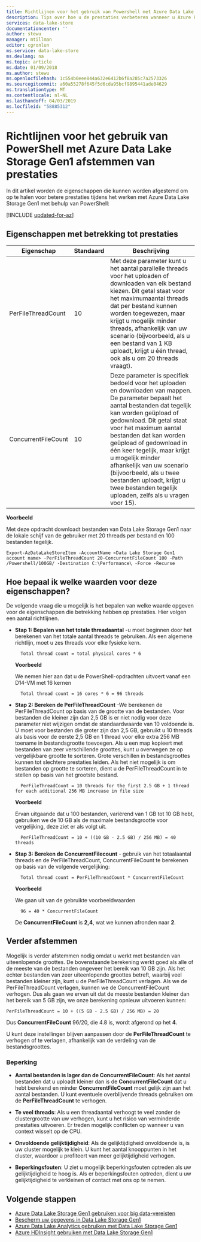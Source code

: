 ```yaml
---
title: Richtlijnen voor het gebruik van Powershell met Azure Data Lake Storage Gen1 afstemmen van prestaties | Microsoft Docs
description: Tips over hoe u de prestaties verbeteren wanneer u Azure PowerShell met Azure Data Lake Storage Gen1
services: data-lake-store
documentationcenter: ''
author: stewu
manager: mtillman
editor: cgronlun
ms.service: data-lake-store
ms.devlang: na
ms.topic: article
ms.date: 01/09/2018
ms.author: stewu
ms.openlocfilehash: 1c554b0eee844a632e6412b6f8a285c7a2573326
ms.sourcegitcommit: a60a55278f645f5d6cda95bcf9895441ade04629
ms.translationtype: MT
ms.contentlocale: nl-NL
ms.lasthandoff: 04/03/2019
ms.locfileid: "58885312"
---
```

# <a name="performance-tuning-guidance-for-using-powershell-with-azure-data-lake-storage-gen1"></a>Richtlijnen voor het gebruik van PowerShell met Azure Data Lake Storage Gen1 afstemmen van prestaties

In dit artikel worden de eigenschappen die kunnen worden afgestemd om op te halen voor betere prestaties tijdens het werken met Azure Data Lake Storage Gen1 met behulp van PowerShell:

[!INCLUDE [updated-for-az](../../includes/updated-for-az.md)]

## <a name="performance-related-properties"></a>Eigenschappen met betrekking tot prestaties

| Eigenschap            | Standaard | Beschrijving |
|---------------------|---------|-------------|
| PerFileThreadCount  | 10      | Met deze parameter kunt u het aantal parallelle threads voor het uploaden of downloaden van elk bestand kiezen. Dit getal staat voor het maximumaantal threads dat per bestand kunnen worden toegewezen, maar krijgt u mogelijk minder threads, afhankelijk van uw scenario (bijvoorbeeld, als u een bestand van 1 KB uploadt, krijgt u één thread, ook als u om 20 threads vraagt).  |
| ConcurrentFileCount | 10      | Deze parameter is specifiek bedoeld voor het uploaden en downloaden van mappen. De parameter bepaalt het aantal bestanden dat tegelijk kan worden geüpload of gedownload. Dit getal staat voor het maximum aantal bestanden dat kan worden geüpload of gedownload in één keer tegelijk, maar krijgt u mogelijk minder afhankelijk van uw scenario (bijvoorbeeld, als u twee bestanden uploadt, krijgt u twee bestanden tegelijk uploaden, zelfs als u vragen voor 15). |

**Voorbeeld**

Met deze opdracht downloadt bestanden van Data Lake Storage Gen1 naar de lokale schijf van de gebruiker met 20 threads per bestand en 100 bestanden tegelijk.

    Export-AzDataLakeStoreItem -AccountName <Data Lake Storage Gen1 account name> -PerFileThreadCount 20-ConcurrentFileCount 100 -Path /Powershell/100GB/ -Destination C:\Performance\ -Force -Recurse

## <a name="how-do-i-determine-the-value-for-these-properties"></a>Hoe bepaal ik welke waarden voor deze eigenschappen?

De volgende vraag die u mogelijk is het bepalen van welke waarde opgeven voor de eigenschappen die betrekking hebben op prestaties. Hier volgen een aantal richtlijnen.

* **Stap 1: Bepalen van het totale threadaantal** -u moet beginnen door het berekenen van het totale aantal threads te gebruiken. Als een algemene richtlijn, moet u zes threads voor elke fysieke kern.

        Total thread count = total physical cores * 6

    **Voorbeeld**

    We nemen hier aan dat u de PowerShell-opdrachten uitvoert vanaf een D14-VM met 16 kernen

        Total thread count = 16 cores * 6 = 96 threads


* **Stap 2: Bereken de PerFileThreadCount** -We berekenen de PerFileThreadCount op basis van de grootte van de bestanden. Voor bestanden die kleiner zijn dan 2,5 GB is er niet nodig voor deze parameter niet wijzigen omdat de standaardwaarde van 10 voldoende is. U moet voor bestanden die groter zijn dan 2,5 GB, gebruikt u 10 threads als basis voor de eerste 2,5 GB en 1 thread voor elke extra 256 MB toename in bestandsgrootte toevoegen. Als u een map kopieert met bestanden van zeer verschillende groottes, kunt u overwegen ze op vergelijkbare grootte te sorteren. Grote verschillen in bestandsgroottes kunnen tot slechtere prestaties leiden. Als het niet mogelijk is om bestanden op grootte te sorteren, dient u de PerFileThreadCount in te stellen op basis van het grootste bestand.

        PerFileThreadCount = 10 threads for the first 2.5 GB + 1 thread for each additional 256 MB increase in file size

    **Voorbeeld**

    Ervan uitgaande dat u 100 bestanden, variërend van 1 GB tot 10 GB hebt, gebruiken we de 10 GB als de maximale bestandsgrootte voor vergelijking, deze ziet er als volgt uit.

        PerFileThreadCount = 10 + ((10 GB - 2.5 GB) / 256 MB) = 40 threads

* **Stap 3: Bereken de ConcurrentFilecount** - gebruik van het totaalaantal threads en de PerFileThreadCount, ConcurrentFileCount te berekenen op basis van de volgende vergelijking:

        Total thread count = PerFileThreadCount * ConcurrentFileCount

    **Voorbeeld**

    We gaan uit van de gebruikte voorbeeldwaarden

        96 = 40 * ConcurrentFileCount

    De **ConcurrentFileCount** is **2,4**, wat we kunnen afronden naar **2**.

## <a name="further-tuning"></a>Verder afstemmen

Mogelijk is verder afstemmen nodig omdat u werkt met bestanden van uiteenlopende groottes. De bovenstaande berekening werkt goed als alle of de meeste van de bestanden ongeveer het bereik van 10 GB zijn. Als het echter bestanden van zeer uiteenlopende groottes betreft, waarbij veel bestanden kleiner zijn, kunt u de PerFileThreadCount verlagen. Als we de PerFileThreadCount verlagen, kunnen we de ConcurrentFileCount verhogen. Dus als gaan we ervan uit dat de meeste bestanden kleiner dan het bereik van 5 GB zijn, we onze berekening opnieuw uitvoeren kunnen:

    PerFileThreadCount = 10 + ((5 GB - 2.5 GB) / 256 MB) = 20

Dus **ConcurrentFileCount** 96/20, die 4.8 is, wordt afgerond op het **4**.

U kunt deze instellingen blijven aanpassen door de **PerFileThreadCount** te verhogen of te verlagen, afhankelijk van de verdeling van de bestandsgroottes.

### <a name="limitation"></a>Beperking

* **Aantal bestanden is lager dan de ConcurrentFileCount**: Als het aantal bestanden dat u uploadt kleiner dan is de **ConcurrentFileCount** dat u hebt berekend en minder **ConcurrentFileCount** moet gelijk zijn aan het aantal bestanden. U kunt eventuele overblijvende threads gebruiken om de **PerFileThreadCount** te verhogen.

* **Te veel threads**: Als u een threadaantal verhoogt te veel zonder de clustergrootte van uw verhogen, kunt u het risico van verminderde prestaties uitvoeren. Er treden mogelijk conflicten op wanneer u van context wisselt op de CPU.

* **Onvoldoende gelijktijdigheid**: Als de gelijktijdigheid onvoldoende is, is uw cluster mogelijk te klein. U kunt het aantal knooppunten in het cluster, waardoor u profiteert van meer gelijktijdigheid verhogen.

* **Beperkingsfouten**: U ziet u mogelijk beperkingsfouten optreden als uw gelijktijdigheid te hoog is. Als er beperkingsfouten optreden, dient u uw gelijktijdigheid te verkleinen of contact met ons op te nemen.

## <a name="next-steps"></a>Volgende stappen
* [Azure Data Lake Storage Gen1 gebruiken voor big data-vereisten](data-lake-store-data-scenarios.md) 
* [Bescherm uw gegevens in Data Lake Storage Gen1](data-lake-store-secure-data.md)
* [Azure Data Lake Analytics gebruiken met Data Lake Storage Gen1](../data-lake-analytics/data-lake-analytics-get-started-portal.md)
* [Azure HDInsight gebruiken met Data Lake Storage Gen1](data-lake-store-hdinsight-hadoop-use-portal.md)

